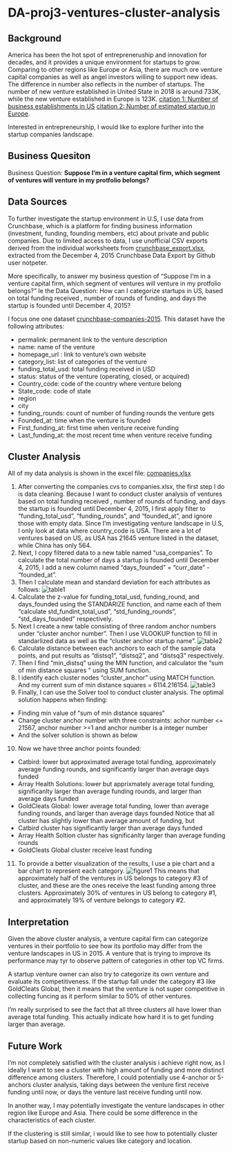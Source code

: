 # DA-proj3-ventures-cluster-analysis

## Background 
America has been the hot spot of entrepreneruship and innovation for decades, and it provides a unique environment for startups to grow. Comparing to other regions like Europe or Asia, there are much ore venture capital companies as well as angel investors willing to support new ideas. The difference in number also reflects in the number of startups. The number of new venture established in United State in 2018 is around 733K, while the new venture established in Europe is 123K. [citation 1: Number of business establishments in US](https://www.statista.com/statistics/235494/new-entrepreneurial-businesses-in-the-us/) [citation 2: Number of estimated startup in Europe](https://medium.com/glassdollar/estimating-the-number-of-startups-in-europe-5d28286307f8). 


Interested in entrepreneurship, I would like to explore further into the startup companies landscape. 

## Business Quesiton 
Business Question: __Suppose I’m in a venture capital firm, which segment of ventures will venture in my protfolio belongs?__

## Data Sources 
To further investigate the startup environment in U.S, I use data from Crunchbase, which is a platform for finding business information (investment, funding, founding members, etc) about private and public companies. Due to limited access to data, I use unofficial CSV exports derived from the individual worksheets from [crunchbase_export.xlsx](https://github.com/notpeter/crunchbase-data), extracted from the December 4, 2015 Crunchbase Data Export by Github user notpeter. 

More specifically, to answer my business question of “Suppose I’m in a venture capital firm, which segment of ventures will venture in my protfolio belongs?”
Ie the Data Question: How can I categorize startups in US, based on total funding received , number of rounds of funding, and days the startup is founded until December 4, 2015? 

 I focus one one dataset [crunchbase-companies-2015](https://github.com/sophiaxuu/DA-proj3-ventures-cluster-analysis/blob/main/companies.csv). This dataset have the following attributes: 
- permalink: permanent link to the venture description 
- name: name of the venture 
- homepage_url	: link to venture’s own website
- category_list: list of categories of the venture
- funding_total_usd: total funding received in USD 
- status: status of the venture (operating, closed, or acquired) 	
- Country_code: code of the country where venture belong
- State_code: code of state
- region	
- city	
- funding_rounds: count of number of funding rounds the venture gets
- Founded_at: time when the venture is founded 
- First_funding_at: first time when venture receive funding
- Last_funding_at: the most recent time when venture receive funding

## Cluster Analysis 
All of my data analysis is shown in the excel file: [companies.xlsx](https://github.com/sophiaxuu/DA-proj3-ventures-cluster-analysis/blob/main/companies.xlsx)

1. After converting the companies.cvs to companies.xlsx, the first step I do is data cleaning. Because I want to conduct cluster analysis of ventures based on total funding received , number of rounds of funding, and days the startup is founded until December 4, 2015, I first apply filter to “funding_total_usd”, “funding_rounds”, and “founded_at”, and ignore those with empty data. Since I’m investigating venture landscape in U.S, I only look at data where country_code is USA. There are a lot of ventures based on US, as USA has 21645 venture listed in the dataset, while China has only 564.  
2. Next, I copy filtered data to a new table named “usa_companies”. To calculate the total number of days a startup is founded until December 4, 2015, I add a new column named “days_founded” = “curr_date” - “founded_at”. 
3. Then I calculate mean and standard deviation for each attributes as follows: ![table1](https://github.com/sophiaxuu/DA-proj3-ventures-cluster-analysis/blob/main/table1.png)
4. Calculate the z-value for funding_total_usd, funding_round, and days_founded using the STANDARIZE function, and name each of them “calculate std_fundint_total_usd”, “std_funding_rounds”, “std_days_founded” respectively. 
5. Next I create a new table consisting of three random anchor numbers under “cluster anchor number”. Then I use VLOOKUP function to fill in standarlized data as well as the “cluster anchor startup name”. ![table2](https://github.com/sophiaxuu/DA-proj3-ventures-cluster-analysis/blob/main/table2.png)
6. Calculate distance between each anchors to each of the sample data points, and put results as “distsq1”, “distsq2”, and “distsq3” respectively.
7. Then I find “min_distsq” using the MIN function, and calculator the “sum of min distance squares ” using SUM function.
8. I identify each cluster nodes “cluster_anchor” using MATCH function. And my current sum of min distance squares = 6114.216154. ![table3](https://github.com/sophiaxuu/DA-proj3-ventures-cluster-analysis/blob/main/table3.png)
9. Finally, I can use the Solver tool to conduct cluster analysis. The optimal solution happens when finding: 
* Finding min value of “sum of min distance squares” 
* Change cluster anchor number with three constraints: achor number <= 21567, anchor number >=1 and anchor number is a integer number 
* And the solver solution is shown as below
10. Now we have three anchor points founded: 
* Catbird: lower but approximated average total funding, approximately average funding rounds, and significantly larger than average days funded 
* Array Health Solutions: lower but apprixmately average total funding, significanlty larger than average funding rounds, and larger than average days funded
* GoldCleats Global: lower average total funding, lower than average funding rounds, and larger than average days founded
Notice that all cluster has slightly lower than average amount of funding, but 
* Catbird cluster has significantly larger than average days funded 
* Array Health Soltion cluster has significanlty larger than average funding rounds
* GoldCleats Global cluster receive least funding 
11. To provide a better visualization of the results, I use a pie chart and a bar chart to represent each category. ![figure1](https://github.com/sophiaxuu/DA-proj3-ventures-cluster-analysis/blob/main/figure1.png)
This means that approximately half of the ventures in US belongs to category #3 of cluster, and these are the ones receive the least funding among three clusters. Approximately 30% of ventures in US belong to category #1, and approximately 19% of venture belongs to category #2.

## Interpretation 
Given the above cluster analysis, a venture capital firm can categorize ventures in their portfolio to see how its portfolio may differ from the venture landscapes in US in 2015. A venture that is trying to improve its performance may tyr to observe pattern of categories in other top VC firms. 

A startup venture owner can also try to categorize its own venture and evaluate its competitiveness. If the startup fall under the category #3 like GoldCleats Global, then it means that the venture is not super competitive in collecting funcing as it perform similar to 50% of other ventures. 

I’m really surprised to see the fact that all three clusters all have lower than average total funding. This actually indicate how hard it is to get funding larger than average. 

## Future Work 
I’m not completely satisfied with the cluster analysis i achieve right now, as I ideally I want to see a cluster with high amount of funding and more distinct difference among clusters. Therefore, I could potentially use 4-anchor or 5-anchors cluster analysis, taking days between the venture first receive funding until now, or days the venture last receive funding until now. 

In another way, I may potentially investigate the venture landscapes in other region like Europe and Asia. There could be some difference in the characteristics of each cluster. 

If the clustering is still similar, i would like to see how to potentially cluster startup based on non-numeric values like category and location. 


